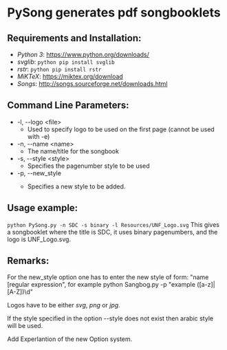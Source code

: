 # PySong generates pdf songbooklets

## Requirements and Installation:
* *Python 3*: https://www.python.org/downloads/
* *svglib*: `python pip install svglib`
* *rstr*:   `python pip install rstr`
* *MiKTeX*:  https://miktex.org/download
* *Songs*:   http://songs.sourceforge.net/downloads.html

## Command Line Parameters:
- -l, --logo \<file>
  - Used to specify logo to be used on the first page (cannot be used with -e)
- -n, --name \<name>
  - The name/title for the songbook
- -s, --style \<style>
  - Specifies the pagenumber style to be used
- -p, --new_style <name regular expression>
  - Specifies a new style to be added.

## Usage example:
`python PySong.py -n SDC -s binary -l Resources/UNF_Logo.svg`
This gives a songbooklet where the title is SDC, it uses binary pagenumbers, and the logo is UNF_Logo.svg.

## Remarks:
For the new_style option one has to enter the new style of form: "name [regular expression", for example python Sangbog.py -p "example ([a-z]|[A-Z])\d"

Logos have to be either *svg*, *png* or *jpg*.

If the style specified in the option --style does not exist then arabic style will be used.

Add Experlantion of the new Option system.
